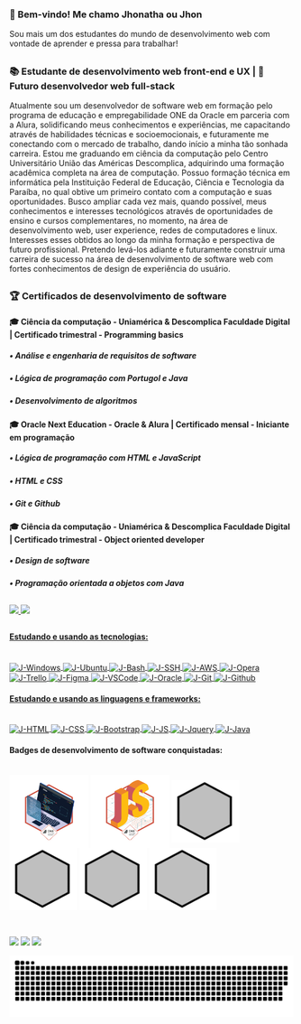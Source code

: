 ### 🔰 Bem-vindo! Me chamo Jhonatha ou Jhon

Sou mais um dos estudantes do mundo de desenvolvimento web com vontade de aprender e pressa para trabalhar!

##

### 📚 Estudante de desenvolvimento web front-end e UX | 🎯 Futuro desenvolvedor web full-stack

Atualmente sou um desenvolvedor de software web em formação pelo programa de educação e empregabilidade ONE da Oracle em parceria com a Alura, solidificando
meus conhecimentos e experiências, me capacitando através de habilidades técnicas e socioemocionais, e futuramente me conectando com o mercado de trabalho,
dando início a minha tão sonhada carreira. Estou me graduando em ciência da computação pelo Centro Universitário União das Américas Descomplica, adquirindo
uma formação acadêmica completa na área de computação. Possuo formação técnica em informática pela Instituição Federal de Educação, Ciência e Tecnologia da
Paraíba, no qual obtive um primeiro contato com a computação e suas oportunidades. Busco ampliar cada vez mais, quando possível, meus conhecimentos e
interesses tecnológicos através de oportunidades de ensino e cursos complementares, no momento, na área de desenvolvimento web, user experience, redes de
computadores e linux. Interesses esses obtidos ao longo da minha formação e perspectiva de futuro profissional. Pretendo levá-los adiante e futuramente
construir uma carreira de sucesso na área de desenvolvimento de software web com fortes conhecimentos de design de experiência do usuário.

##

### 🏆 Certificados de desenvolvimento de software

#### 🎓 Ciência da computação - Uniamérica & Descomplica Faculdade Digital | Certificado trimestral - Programming basics

##### • Análise e engenharia de requisitos de software
##### • Lógica de programação com Portugol e Java
##### • Desenvolvimento de algoritmos

#### 🎓 Oracle Next Education - Oracle & Alura | Certificado mensal - Iniciante em programação

##### • Lógica de programação com HTML e JavaScript
##### • HTML e CSS
##### • Git e Github

#### 🎓 Ciência da computação - Uniamérica & Descomplica Faculdade Digital | Certificado trimestral - Object oriented developer

##### • Design de software
##### • Programação orientada a objetos com Java

##

<div align="left">
  <a href="https://github.com/jhonncamarg0">
  <img height="160em" src="https://github-readme-stats.vercel.app/api?username=jhonncamarg0&show_icons=true&theme=dark&include_all_commits=true&count_private=true"/>
  <img height="160em" src="https://github-readme-stats.vercel.app/api/top-langs/?username=jhonncamarg0&layout=compact&langs_count=7&theme=dark"/>
</div>

##

#### Estudando e usando as tecnologias:

<div style="display: inline_block"><br>
  <img align="center" alt="J-Windows" height="30" width="40" src="https://cdn.jsdelivr.net/gh/devicons/devicon/icons/windows8/windows8-original.svg">
  <img align="center" alt="J-Ubuntu" height="30" width="40" src="https://cdn.jsdelivr.net/gh/devicons/devicon/icons/ubuntu/ubuntu-plain.svg">
  <img align="center" alt="J-Bash" height="30" width="40" src="https://cdn.jsdelivr.net/gh/devicons/devicon/icons/bash/bash-original.svg">
  <img align="center" alt="J-SSH" height="30" width="40" src="https://cdn.jsdelivr.net/gh/devicons/devicon/icons/ssh/ssh-original-wordmark.svg">
  <img align="center" alt="J-AWS" height="30" width="40" src="https://cdn.jsdelivr.net/gh/devicons/devicon/icons/amazonwebservices/amazonwebservices-original.svg">
  <img align="center" alt="J-Opera" height="30" width="40" src="https://cdn.jsdelivr.net/gh/devicons/devicon/icons/opera/opera-original.svg">
  <img align="center" alt="J-Trello" height="30" width="40" src="https://cdn.jsdelivr.net/gh/devicons/devicon/icons/trello/trello-plain.svg">
  <img align="center" alt="J-Figma" height="30" width="40" src="https://cdn.jsdelivr.net/gh/devicons/devicon/icons/figma/figma-original.svg">
  <img align="center" alt="J-VSCode" height="30" width="40" src="https://cdn.jsdelivr.net/gh/devicons/devicon/icons/vscode/vscode-original.svg">
  <img align="center" alt="J-Oracle" height="30" width="40" src="https://cdn.jsdelivr.net/gh/devicons/devicon/icons/oracle/oracle-original.svg">
  <img align="center" alt="J-Git" height="30" width="40" src="https://cdn.jsdelivr.net/gh/devicons/devicon/icons/git/git-original.svg">
  <img align="center" alt="J-Github" height="30" width="40" src="https://cdn.jsdelivr.net/gh/devicons/devicon/icons/github/github-original.svg">
</div>

#### Estudando e usando as linguagens e frameworks:

<div style="display: inline_block"><br>
  <img align="center" alt="J-HTML" height="30" width="40" src="https://cdn.jsdelivr.net/gh/devicons/devicon/icons/html5/html5-original.svg">
  <img align="center" alt="J-CSS" height="30" width="40" src="https://cdn.jsdelivr.net/gh/devicons/devicon/icons/css3/css3-original.svg">
  <img align="center" alt="J-Bootstrap" height="30" width="40" src="https://cdn.jsdelivr.net/gh/devicons/devicon/icons/bootstrap/bootstrap-original.svg">
  <img align="center" alt="J-JS" height="30" width="40" src="https://cdn.jsdelivr.net/gh/devicons/devicon/icons/javascript/javascript-original.svg">
  <img align="center" alt="J-Jquery" height="30" width="40" src="https://cdn.jsdelivr.net/gh/devicons/devicon/icons/jquery/jquery-original.svg">
  <img align="center" alt="J-Java" height="30" width="40" src="https://cdn.jsdelivr.net/gh/devicons/devicon/icons/java/java-original.svg">
</div></a>

#### Badges de desenvolvimento de software conquistadas:

<div style="display: inline-block"><br>
  <img align="center" alt="J-ONE-Challenge-1" height="130" width="140" src="https://github.com/jhonncamarg0/oracle-next-education/blob/main/Badges/challenge1.png">
  <img align="center" alt="J-ONE-Challenge-2" height="130" width="140" src="https://github.com/jhonncamarg0/oracle-next-education/blob/main/Badges/challenge2.png">
  <img align="center" alt="J-ONE-Challenge-3" height="110" width="120" src="https://github.com/jhonncamarg0/oracle-next-education/blob/main/Badges/badge.png">
  <img align="center" alt="J-ONE-Challenge-4" height="110" width="120" src="https://github.com/jhonncamarg0/oracle-next-education/blob/main/Badges/badge.png">
  <img align="center" alt="J-ONE-Challenge-5" height="110" width="120" src="https://github.com/jhonncamarg0/oracle-next-education/blob/main/Badges/badge.png">
  <img align="center" alt="J-ONE-Challenge-6" height="110" width="120" src="https://github.com/jhonncamarg0/oracle-next-education/blob/main/Badges/badge.png">
</div>

##

<div style="display: inline-block"><br>
  <a href="mailto:jhonemmaje@gmail.com" target="_blank"><img src="https://img.shields.io/badge/Gmail-D14836?style=for-the-badge&logo=gmail&logoColor=white" target="_blank"></a>
  <a href="https://t.me/jhonncamarg0" target="_blank"><img src="https://img.shields.io/badge/Telegram-2CA5E0?style=for-the-badge&logo=telegram&logoColor=white" target="_blank"></a>
  <a href="https://www.linkedin.com/in/jhonatha-camargo" target="_blank"><img src="https://img.shields.io/badge/LinkedIn-0077B5?style=for-the-badge&logo=linkedin&logoColor=white" target="_blank"></a>
</div>

![Snake animation](https://github.com/jhonncamarg0/jhonncamarg0/blob/output/github-contribution-grid-snake.svg)
